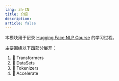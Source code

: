 ```yaml
---
lang: zh-CN
title: 介绍
description:
article: false
---
```


本模块用于记录 [Hugging Face NLP Course](https://huggingface.co/learn/nlp-course) 的学习过程。

主要围绕以下四部分展开：
1. :hugs: Transformers
2. :hugs: DataSets
3. :hugs: Tokenizers
4. :hugs: Accelerate

<div class="menu">
    <MyCard title="Introduction" :subTitles="introduction" />
    <MyCard title="Diving in" :subTitles="divingIn" />
    <MyCard title="Advanced" :subTitles="advanced" />
</div>

<script setup lang="ts">
import MyCard from "@MyCard";

const introduction = [
    'Transformer models',
    'Using 🤗 Transformers',
    'Fine-tuning a pretrained model',
    'Sharing models and tokenizers',
]

const divingIn = [
    'The 🤗 Datasets library',
    'The 🤗 Tokenizers library',
    'Main NLP tasks',
    'How to ask for help',
    'Sharing models and tokenizers',
]

const advanced = [
    'Building and sharing demos',
    'Transformers can hear',
    'Transformers can see',
    'Optimizing form production',
]
</script>

<style lang="scss" scoped>
.menu {
    display: flex;
    gap: 16px;
}
</style>